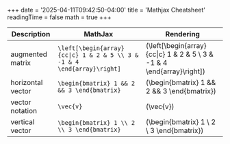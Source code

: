 +++
date = '2025-04-11T09:42:50-04:00'
title = 'Mathjax Cheatsheet'
readingTime = false
math = true
+++

| Description     | MathJax   |  Rendering   |
|-----------------|-----------|--------------|
| augmented matrix | `\left[\begin{array}{cc\|c} 1 & 2 & 5 \\ 3 & -1 & 4 \end{array}\right]` | \(\left[\begin{array}{cc\|c} 1 & 2 & 5 \\ 3 & -1 & 4 \end{array}\right]\)
| horizontal vector | `\begin{bmatrix} 1 && 2 && 3 \end{bmatrix}` | \(\begin{bmatrix} 1 && 2 && 3 \end{bmatrix}\) |
| vector notation | `\vec{v}` | \(\vec{v}\)  |
| vertical vector   | `\begin{bmatrix} 1 \\ 2 \\ 3 \end{bmatrix}` | \(\begin{bmatrix} 1 \\ 2 \\ 3 \end{bmatrix}\) |

